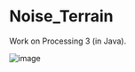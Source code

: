 # Noise_Terrain

Work on Processing 3 (in Java).

![image](https://github.com/Shuo-Niu/Noise_Terrain/blob/master/demo.gif)
